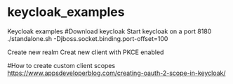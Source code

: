 # keycloak_examples
Keycloak examples
#Download keycloak
Start keycloak on a port 8180
./standalone.sh -Djboss.socket.binding.port-offset=100

Create new realm
Creat new client with PKCE enabled

#How to create custom client scopes
https://www.appsdeveloperblog.com/creating-oauth-2-scope-in-keycloak/
